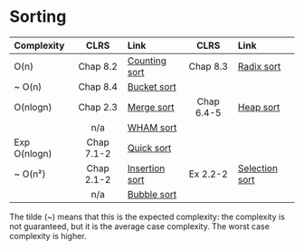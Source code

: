 # Sorting

| **Complexity** | **CLRS** | **Link** | **CLRS** | **Link** |
|:---|:---:|:---|:---:|:---|
|O(n) | Chap 8.2 | [Counting sort](https://github.com/pl3onasm/Algorithms-and-data-structures/tree/main/algorithms/sorting/counting-sort) | Chap 8.3 | [Radix sort](https://github.com/pl3onasm/Algorithms-and-data-structures/tree/main/algorithms/sorting/radix-sort)
| ~ O(n) | Chap 8.4 | [Bucket sort](https://github.com/pl3onasm/Algorithms-and-data-structures/tree/main/algorithms/sorting/bucket-sort)
| O(nlogn) | Chap 2.3 | [Merge sort](https://github.com/pl3onasm/Algorithms-and-data-structures/tree/main/algorithms/sorting/merge-sort) | Chap 6.4-5 | [Heap sort](https://github.com/pl3onasm/Algorithms-and-data-structures/tree/main/algorithms/sorting/heap-sort)
|| n/a | [WHAM sort](https://github.com/pl3onasm/Algorithms-and-data-structures/tree/main/algorithms/sorting/wham-sort)
| Exp O(nlogn) | Chap 7.1-2 | [Quick sort](https://github.com/pl3onasm/Algorithms-and-data-structures/tree/main/algorithms/sorting/quick-sort)
| ~ O(n²) | Chap 2.1-2 | [Insertion sort](https://github.com/pl3onasm/Algorithms-and-data-structures/tree/main/algorithms/sorting/insertion-sort) | Ex 2.2-2 | [Selection sort](https://github.com/pl3onasm/Algorithms-and-data-structures/tree/main/algorithms/sorting/selection-sort)
|| n/a | [Bubble sort](https://github.com/pl3onasm/Algorithms-and-data-structures/tree/main/algorithms/sorting/bubble-sort)

The tilde (~) means that this is the expected complexity: the complexity is not guaranteed, but it is the average case complexity. The worst case complexity is higher.
